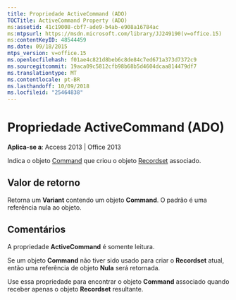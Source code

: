 ```yaml
---
title: Propriedade ActiveCommand (ADO)
TOCTitle: ActiveCommand Property (ADO)
ms:assetid: 41c19008-cbf7-ade9-b4ab-e908a16784ac
ms:mtpsurl: https://msdn.microsoft.com/library/JJ249190(v=office.15)
ms:contentKeyID: 48544459
ms.date: 09/18/2015
mtps_version: v=office.15
ms.openlocfilehash: f01ae4c821d8beb6c8de84c7ed671a373d7372c9
ms.sourcegitcommit: 19aca09c5812cfb98b68b5d4604dcaa814479df7
ms.translationtype: MT
ms.contentlocale: pt-BR
ms.lasthandoff: 10/09/2018
ms.locfileid: "25464838"
---
```

# <a name="activecommand-property-ado"></a>Propriedade ActiveCommand (ADO)


**Aplica-se a**: Access 2013 | Office 2013

Indica o objeto [Command](command-object-ado.md) que criou o objeto [Recordset](recordset-object-ado.md) associado.

## <a name="return-value"></a>Valor de retorno

Retorna um **Variant** contendo um objeto **Command**. O padrão é uma referência nula ao objeto.

## <a name="remarks"></a>Comentários

A propriedade **ActiveCommand** é somente leitura.

Se um objeto **Command** não tiver sido usado para criar o **Recordset** atual, então uma referência de objeto **Nula** será retornada.

Use essa propriedade para encontrar o objeto **Command** associado quando receber apenas o objeto **Recordset** resultante.

